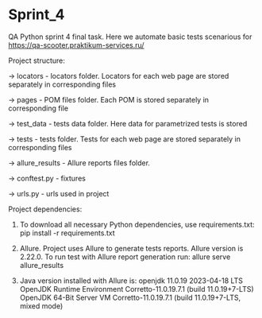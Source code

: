# Sprint_4
QA Python sprint 4 final task. Here we automate basic tests scenarious for https://qa-scooter.praktikum-services.ru/


Project structure:

-> locators			- locators folder. Locators for each web page are stored separately in corresponding files

-> pages			- POM files folder. Each POM is stored separately in corresponding file

-> test_data		- tests data folder. Here data for parametrized tests is stored

-> tests			- tests folder. Tests for each web page are stored separately in corresponding files

-> allure_results	- Allure reports files folder.

-> conftest.py		- fixtures

-> urls.py			- urls used in project


Project dependencies:

1. To download all necessary Python dependencies, use requirements.txt:
pip install -r requirements.txt

2. Allure. Project uses Allure to generate tests reports. Allure version is 2.22.0.
To run test with Allure report generation run: allure serve allure_results

3. Java version installed with Allure is:
openjdk 11.0.19 2023-04-18 LTS
OpenJDK Runtime Environment Corretto-11.0.19.7.1 (build 11.0.19+7-LTS)
OpenJDK 64-Bit Server VM Corretto-11.0.19.7.1 (build 11.0.19+7-LTS, mixed mode)
